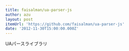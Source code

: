 ```yaml
---
title: faisalman/ua-parser-js
author: azu
layout: post
itemUrl: 'https://github.com/faisalman/ua-parser-js'
date: '2012-11-30T15:00:00.000Z'
---
```

UAパースライブラリ
